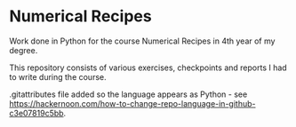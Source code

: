 # Numerical Recipes
Work done in Python for the course Numerical Recipes in 4th year of my degree.

This repository consists of various exercises, checkpoints and reports I had to write during the course.

.gitattributes file added so the language appears as Python - see https://hackernoon.com/how-to-change-repo-language-in-github-c3e07819c5bb.
